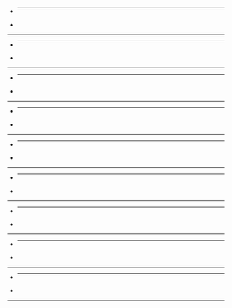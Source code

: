 <!-- One -->
-
   ---
-
 
---

*
   ---
*
 
---

+
   ---
+
 
---


<!-- Two -->
-
   ___
-
 
___

*
   ___
*
 
___

+
   ___
+
 
___


<!-- Three -->
-
   ***
-
 
***

*
   ***
*
 
***

+
   ***
+
 
***
